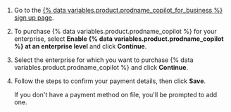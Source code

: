 1. Go to the [{% data variables.product.prodname_copilot_for_business %} sign up page](https://github.com/github-copilot/business_signup/choose_business_type).
2. To purchase {% data variables.product.prodname_copilot %} for your enterprise, select **Enable {% data variables.product.prodname_copilot %} at an enterprise level** and click **Continue**.
3. Select the enterprise for which you want to purchase {% data variables.product.prodname_copilot %} and click **Continue**.
4. Follow the steps to confirm your payment details, then click **Save**.

   If you don't have a payment method on file, you'll be prompted to add one.

